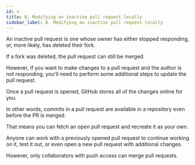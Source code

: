 ```yaml
---
id: s
title: B. Modifying an inactive pull request locally
sidebar_label: B. Modifying an inactive pull request locally
---
```





An inactive pull request is one whose owner has either stopped responding, or, more likely, has deleted their fork.

 If a fork was deleted, the pull request can still be merged.

 However, if you want to make changes to a pull request and the author is not responding, you'll need to perform some additional steps to update the pull request.




Once a pull request is opened, GitHub stores all of the changes online for you.

In other words, commits in a pull request are available in a repository even before the PR is merged.

That means you can fetch an open pull request and recreate it as your own.




Anyone can work with a previously opened pull request to continue working on it, test it out, or even open a new pull request with additional changes.

However, only collaborators with push access can merge pull requests.

